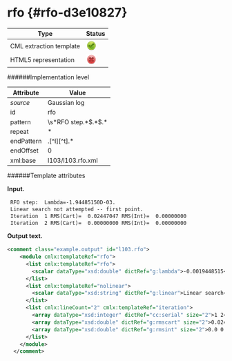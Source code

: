 # rfo {#rfo-d3e10827}


| Type                                                                                                                                                | Status                                                                                                                                              |
|----|----|
| CML extraction template                                                                                                                             | ![](/imgs/Total.png)                                                                                                                                |
| HTML5 representation                                                                                                                                | ![](/imgs/None.png)                                                                                                                                 |

######Implementation level

| Attribute                                                                                                                                           | Value                                                                                                                                               |
|----|----|
| *source*                                                                                                                                            | Gaussian log                                                                                                                                        |
| id                                                                                                                                                  | rfo                                                                                                                                                 |
| pattern                                                                                                                                             | \\s\*RFO step.\*\$.\*\$.\*                                                                                                                          |
| repeat                                                                                                                                              | \*                                                                                                                                                  |
| endPattern                                                                                                                                          | .\[\^I\]\[\^t\].\*                                                                                                                                  |
| endOffset                                                                                                                                           | 0                                                                                                                                                   |
| xml:base                                                                                                                                            | l103/l103.rfo.xml                                                                                                                                   |

######Template attributes

**Input.**

     RFO step:  Lambda=-1.94485150D-03.
     Linear search not attempted -- first point.
     Iteration  1 RMS(Cart)=  0.02447047 RMS(Int)=  0.00000000
     Iteration  2 RMS(Cart)=  0.00000000 RMS(Int)=  0.00000000
        

**Output text.**

```xml
<comment class="example.output" id="l103.rfo">
    <module cmlx:templateRef="rfo">
      <list cmlx:templateRef="rfo">
        <scalar dataType="xsd:double" dictRef="g:lambda">-0.0019448515</scalar>
      </list>
      <list cmlx:templateRef="nolinear">
        <scalar dataType="xsd:string" dictRef="g:linear">Linear search</scalar>
      </list>
      <list cmlx:lineCount="2" cmlx:templateRef="iteration">
        <array dataType="xsd:integer" dictRef="cc:serial" size="2">1 2</array>
        <array dataType="xsd:double" dictRef="g:rmscart" size="2">0.02447047 0.0</array>
        <array dataType="xsd:double" dictRef="g:rmsint" size="2">0.0 0.0</array>
      </list>
    </module>
  </comment>
```
